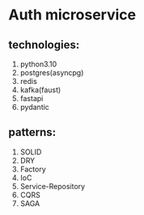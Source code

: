 # Auth microservice

## technologies:
1. python3.10
2. postgres(asyncpg)
3. redis
4. kafka(faust)
5. fastapi
6. pydantic

## patterns:
1. SOLID
2. DRY
3. Factory
4. IoC
5. Service-Repository
6. CQRS
7. SAGA